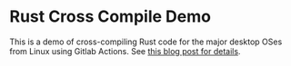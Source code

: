 # Rust Cross Compile Demo

This is a demo of cross-compiling Rust code for the major desktop OSes from Linux using Gitlab Actions. See [this blog post for details](https://blog.timhutt.co.uk/cross-compiling-rust/).
